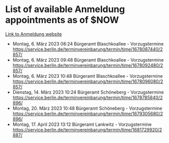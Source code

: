 # List of available Anmeldung appointments as of $NOW
[Link to Anmeldung website](https://service.berlin.de/terminvereinbarung/termin/tag.php?termin=1&anliegen[]=120686&dienstleisterlist=122210,122217,327316,122219,327312,122227,327314,122231,327346,122243,327348,122254,122252,329742,122260,329745,122262,329748,122271,327278,122273,327274,122277,327276,330436,122280,327294,122282,327290,122284,327292,122291,327270,122285,327266,122286,327264,122296,327268,150230,329760,122297,327286,122294,327284,122312,329763,122314,329775,122304,327330,122311,327334,122309,327332,317869,122281,327352,122279,329772,122283,122276,327324,122274,327326,122267,329766,122246,327318,122251,327320,122257,327322,122208,327298,122226,327300&herkunft=http%3A%2F%2Fservice.berlin.de%2Fdienstleistung%2F120686%2F)
- Montag, 6. März 2023 08:24 Bürgeramt Blaschkoallee - Vorzugstermine https://service.berlin.de/terminvereinbarung/termin/time/1678087440/2857/
- Montag, 6. März 2023 09:48 Bürgeramt Blaschkoallee - Vorzugstermine https://service.berlin.de/terminvereinbarung/termin/time/1678092480/2857/
- Montag, 6. März 2023 10:48 Bürgeramt Blaschkoallee - Vorzugstermine https://service.berlin.de/terminvereinbarung/termin/time/1678096080/2857/
- Dienstag, 14. März 2023 10:24 Bürgeramt Schöneberg - Vorzugstermine https://service.berlin.de/terminvereinbarung/termin/time/1678785840/2896/
- Montag, 20. März 2023 10:48 Bürgeramt Schöneberg - Vorzugstermine https://service.berlin.de/terminvereinbarung/termin/time/1679305680/2896/
- Montag, 17. April 2023 13:12 Bürgeramt Lankwitz - Vorzugstermine https://service.berlin.de/terminvereinbarung/termin/time/1681729920/2887/

